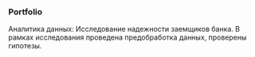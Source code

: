 ### Portfolio

Аналитика данных: Исследование надежности заемщиков банка.
В рамках исследования проведена предобработка данных, проверены гипотезы.
